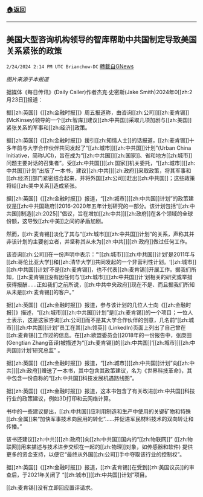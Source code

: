 ###  [:house:返回](README.md)
---


## 美国大型咨询机构领导的智库帮助中共国制定导致美国关系紧张的政策
`2/24/2024 2:14 PM UTC Brianchow-DC` [轉載自GNews](https://gnews.org/articles/2338010)

*图片来源于本报道*

据媒体《每日传讯》(Daily Caller)作者杰克·史密斯(Jake Smith)2024年0[[zh:2月23日]]报道：

据[[zh:英国]]《[[zh:金融时报]]》周五报道称，由咨询[[zh:公司]][[zh:麦肯锡]] (McKinsey)领导的一个[[zh:智库]]建议[[zh:中共国]]采取几项加剧与[[zh:美国]]紧张关系的军事和[[zh:经济]]政策。

据[[zh:英国]]《[[zh:金融时报]]》援引[[zh:知情人士]]的话报道，[[zh:麦肯锡]]十多年前与大学合作伙伴共同发起了“[[zh:城市]][[zh:中共国]]计划”(Urban China Initiative，简称UCI)，旨在成为“[[zh:中共国]][[zh:国家]]、省和地方[[zh:城市]]问题主要对话的召集者”。受[[zh:中共国]][[zh:国家]]机关委托，“[[zh:城市]][[zh:中共国]]计划”出版了一本书，建议[[zh:中共]][[zh:政府]]采取政策，将其军事和[[zh:经济]]部门紧密结合起来，并将外国[[zh:公司]]赶出[[zh:中共国]]；这些政策将给[[zh:美中关系]]造成紧张。

据[[zh:英国]]《[[zh:金融时报]]》报道，“[[zh:城市]][[zh:中共国]]计划”的政策建议是[[zh:中共国政府]]2016-2020年五年计划研究的一部分。该计划包括“[[zh:中共国]]制造[[zh:2025]]”倡议，旨在增加[[zh:中共]][[zh:政府]]在各个领域的全球份额，这导致[[zh:中美]]之间的矛盾加剧。

然而，[[zh:麦肯锡]]淡化了其与“[[zh:城市]][[zh:中共国]]计划”的关系，声称其并非该计划的主要创立者，并坚称其从未为[[zh:中共]][[zh:政府]]做过任何工作。

该咨询[[zh:公司]]在一份声明中表示：“‘[[zh:城市]][[zh:中共国]]计划’是2011年与[[zh:哥伦比亚大学]]和[[zh:清华大学]]共同发起的一个非营利性计划。‘[[zh:城市]][[zh:中共国]]计划’不是[[zh:麦肯锡]]，也不代表[[zh:麦肯锡]]开展工作。据我们所知，[[zh:麦肯锡]]没有因任何与‘[[zh:城市]][[zh:中共国]]计’划相关的研究或举措获得报酬……正如我们之前所说，[[zh:中共中央政府]]现在不是、而且据我们所知从未是[[zh:麦肯锡]]的客户。”

据[[zh:英国]]《[[zh:金融时报]]》报道，参与该计划的几位人士向《[[zh:金融时报]]》描述，“[[zh:城市]][[zh:中共国]]计划”是[[zh:麦肯锡]]的一个项目；一位人士表示，这是这家咨询[[zh:公司]]而不是其大学合作伙伴的创意，几名前“[[zh:城市]][[zh:中共国]]计划”员工在其[[zh:领英]] (LinkedIn)页面上列出了自己曾在[[zh:麦肯锡]]工作过的信息。在[[zh:欧盟委员会]]2018年的一份报告中，张庚田(Gengtian Zhang音译)被描述为“[[zh:麦肯锡]]的[[zh:中共国]]‘[[zh:城市]][[zh:中共国]]计划’研究总监” 。

据[[zh:英国]]《[[zh:金融时报]]》报道，“[[zh:城市]][[zh:中共国]]计划”向[[zh:中共]][[zh:政府]]赠送了一本书，其中包含其政策建议，名为《世界科技革命》，其中包含一份自称的“[[zh:中共国]]科技发展机遇路线图”。

据[[zh:英国]]《[[zh:金融时报]]》报道，这本书包含了有关改进[[zh:中共国]]科技行业的政策建议，例如3D打印和云网络计算。

书中的一些建议提出，[[zh:中共国]]应利用制造和生产中使用的关键矿物和特殊[[zh:金属]]来“加快军事技术向民用的转化”……并促进军民材料技术的双向转让和传播。”

该书还建议[[zh:中共]][[zh:政府]]向[[zh:中共国]]国内的“[[zh:物联网]]” ([[zh:物联网]]用来描述与技术进步交织在一起的[[zh:物理]]对象，如传感器和软件) 提供更多的资金支持，以便它“最终从外国[[zh:公司]]手中夺取该行业的控制权”。

据[[zh:英国]]《[[zh:金融时报]]》报道，[[zh:麦肯锡]]在受到[[zh:美国议员]]的审查后，于2021年关闭了 “[[zh:城市]][[zh:中共国]]计划”项目。

[[zh:麦肯锡]]没有立即回应置评请求。
